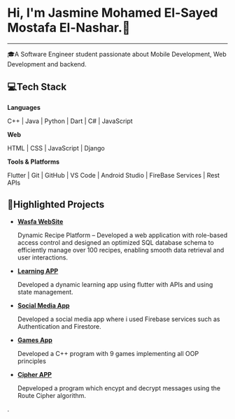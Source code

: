 # Hi, I'm Jasmine Mohamed El-Sayed Mostafa El-Nashar.👋
---
🎓A Software Engineer student passionate about Mobile Development, Web Development and backend.

## 💻Tech Stack

**Languages**

C++ | Java | Python | Dart | C# | JavaScript

**Web**

HTML | CSS | JavaScript | Django

**Tools & Platforms**

Flutter | Git | GitHub | VS Code | Android Studio | FireBase Services | Rest APIs


## 📌Highlighted Projects

- **[Wasfa WebSite](https://github.com/george-ezat/Wasfa-Website)**

    Dynamic Recipe Platform – Developed a web application with role-based access control and designed an optimized SQL database schema to efficiently manage over 100 recipes, enabling smooth data retrieval and user interactions.
  
- **[Learning APP](https://github.com/Menna1177/language_app)**
  
     Developed a dynamic learning app using flutter with APIs and using state management.
  
- **[Social Media App](https://github.com/jasminemohammed1/Social_media_app_iti_training)**
 
     Developed a social media app where i used Firebase services such as Authentication and Firestore.
  
- **[Games App](https://github.com/mhmdashraf11/Assignment2Games)**
 
     Developed a C++ program with 9 games implementing all OOP principles

- **[Cipher APP](https://github.com/jasminemohammed1/Encryption-System)**
 
     Depveloped a program which encypt and decrypt messages using the Route Cipher algorithm.
  
     
  
.
  

  
  

